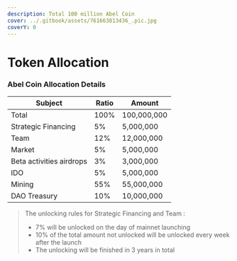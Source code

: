 ```yaml
---
description: Total 100 million Abel Coin
cover: ../.gitbook/assets/761663813436_.pic.jpg
coverY: 0
---
```


# Token Allocation

### Abel Coin Allocation Details

| Subject                  | Ratio | Amount      |
| ------------------------ | ----- | ----------- |
| Total                    | 100%  | 100,000,000 |
| Strategic Financing      | 5%    | 5,000,000   |
| Team                     | 12%   | 12,000,000  |
| Market                   | 5%    | 5,000,000   |
| Beta activities airdrops | 3%    | 3,000,000   |
| IDO                      | 5%    | 5,000,000   |
| Mining                   | 55%   | 55,000,000  |
| DAO Treasury             | 10%   | 10,000,000  |



>
>
> The unlocking rules for Strategic Financing and Team :
>
> * 7% will be unlocked on the day of mainnet launching
> * 10% of the total amount not unlocked will be unlocked every week after the launch
> * The unlocking will be finished in 3 years in total
